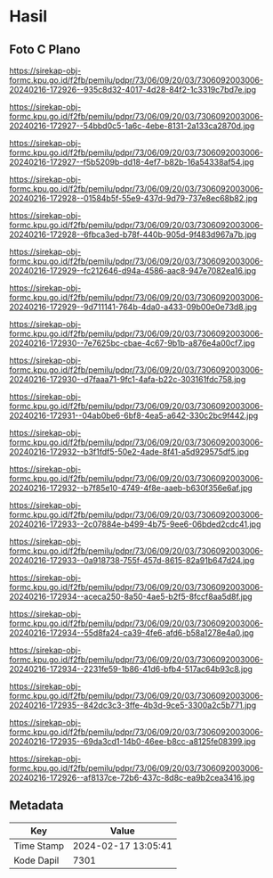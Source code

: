 # Hasil

## Foto C Plano

https://sirekap-obj-formc.kpu.go.id/f2fb/pemilu/pdpr/73/06/09/20/03/7306092003006-20240216-172926--935c8d32-4017-4d28-84f2-1c3319c7bd7e.jpg

https://sirekap-obj-formc.kpu.go.id/f2fb/pemilu/pdpr/73/06/09/20/03/7306092003006-20240216-172927--54bbd0c5-1a6c-4ebe-8131-2a133ca2870d.jpg

https://sirekap-obj-formc.kpu.go.id/f2fb/pemilu/pdpr/73/06/09/20/03/7306092003006-20240216-172927--f5b5209b-dd18-4ef7-b82b-16a54338af54.jpg

https://sirekap-obj-formc.kpu.go.id/f2fb/pemilu/pdpr/73/06/09/20/03/7306092003006-20240216-172928--01584b5f-55e9-437d-9d79-737e8ec68b82.jpg

https://sirekap-obj-formc.kpu.go.id/f2fb/pemilu/pdpr/73/06/09/20/03/7306092003006-20240216-172928--6fbca3ed-b78f-440b-905d-9f483d967a7b.jpg

https://sirekap-obj-formc.kpu.go.id/f2fb/pemilu/pdpr/73/06/09/20/03/7306092003006-20240216-172929--fc212646-d94a-4586-aac8-947e7082ea16.jpg

https://sirekap-obj-formc.kpu.go.id/f2fb/pemilu/pdpr/73/06/09/20/03/7306092003006-20240216-172929--9d711141-764b-4da0-a433-09b00e0e73d8.jpg

https://sirekap-obj-formc.kpu.go.id/f2fb/pemilu/pdpr/73/06/09/20/03/7306092003006-20240216-172930--7e7625bc-cbae-4c67-9b1b-a876e4a00cf7.jpg

https://sirekap-obj-formc.kpu.go.id/f2fb/pemilu/pdpr/73/06/09/20/03/7306092003006-20240216-172930--d7faaa71-9fc1-4afa-b22c-303161fdc758.jpg

https://sirekap-obj-formc.kpu.go.id/f2fb/pemilu/pdpr/73/06/09/20/03/7306092003006-20240216-172931--04ab0be6-6bf8-4ea5-a642-330c2bc9f442.jpg

https://sirekap-obj-formc.kpu.go.id/f2fb/pemilu/pdpr/73/06/09/20/03/7306092003006-20240216-172932--b3f1fdf5-50e2-4ade-8f41-a5d929575df5.jpg

https://sirekap-obj-formc.kpu.go.id/f2fb/pemilu/pdpr/73/06/09/20/03/7306092003006-20240216-172932--b7f85e10-4749-4f8e-aaeb-b630f356e6af.jpg

https://sirekap-obj-formc.kpu.go.id/f2fb/pemilu/pdpr/73/06/09/20/03/7306092003006-20240216-172933--2c07884e-b499-4b75-9ee6-06bded2cdc41.jpg

https://sirekap-obj-formc.kpu.go.id/f2fb/pemilu/pdpr/73/06/09/20/03/7306092003006-20240216-172933--0a918738-755f-457d-8615-82a91b647d24.jpg

https://sirekap-obj-formc.kpu.go.id/f2fb/pemilu/pdpr/73/06/09/20/03/7306092003006-20240216-172934--aceca250-8a50-4ae5-b2f5-8fccf8aa5d8f.jpg

https://sirekap-obj-formc.kpu.go.id/f2fb/pemilu/pdpr/73/06/09/20/03/7306092003006-20240216-172934--55d8fa24-ca39-4fe6-afd6-b58a1278e4a0.jpg

https://sirekap-obj-formc.kpu.go.id/f2fb/pemilu/pdpr/73/06/09/20/03/7306092003006-20240216-172934--2231fe59-1b86-41d6-bfb4-517ac64b93c8.jpg

https://sirekap-obj-formc.kpu.go.id/f2fb/pemilu/pdpr/73/06/09/20/03/7306092003006-20240216-172935--842dc3c3-3ffe-4b3d-9ce5-3300a2c5b771.jpg

https://sirekap-obj-formc.kpu.go.id/f2fb/pemilu/pdpr/73/06/09/20/03/7306092003006-20240216-172935--69da3cd1-14b0-46ee-b8cc-a8125fe08399.jpg

https://sirekap-obj-formc.kpu.go.id/f2fb/pemilu/pdpr/73/06/09/20/03/7306092003006-20240216-172926--af8137ce-72b6-437c-8d8c-ea9b2cea3416.jpg


## Metadata

| Key        | Value               |
| ---------- | ------------------- |
| Time Stamp | 2024-02-17 13:05:41 |
| Kode Dapil | 7301                |




